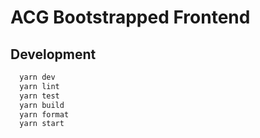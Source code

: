 # ACG Bootstrapped Frontend

## Development

```bash
  yarn dev
  yarn lint
  yarn test
  yarn build
  yarn format
  yarn start
```
